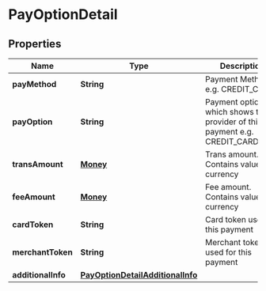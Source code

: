 

# PayOptionDetail


## Properties

| Name | Type | Description | Notes |
| - | - | - | - |
|**payMethod** | **String** | Payment Method, e.g. CREDIT_CARD |  |
|**payOption** | **String** | Payment option which shows the provider of this payment e.g. CREDIT_CARD_VISA |  |
|**transAmount** | [**Money**](Money.md) | Trans amount. Contains value and currency |  [optional] |
|**feeAmount** | [**Money**](Money.md) | Fee amount. Contains value and currency |  [optional] |
|**cardToken** | **String** | Card token used for this payment |  [optional] |
|**merchantToken** | **String** | Merchant token used for this payment |  [optional] |
|**additionalInfo** | [**PayOptionDetailAdditionalInfo**](PayOptionDetailAdditionalInfo.md) |  |  [optional] |



